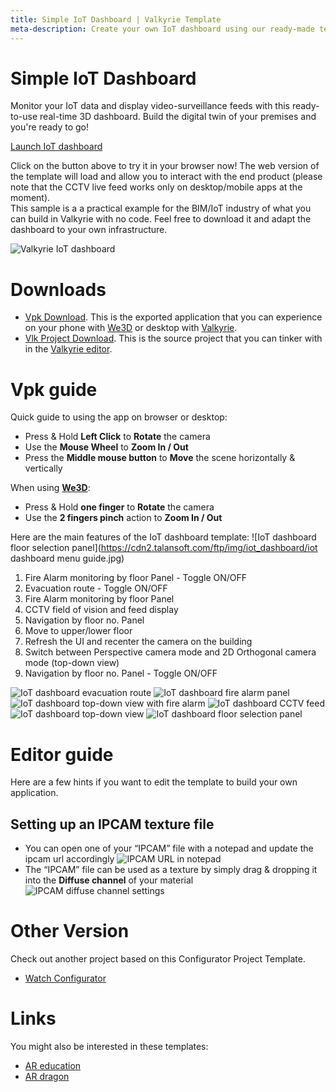 ```yaml
---
title: Simple IoT Dashboard | Valkyrie Template
meta-description: Create your own IoT dashboard using our ready-made template
---
```


# Simple IoT Dashboard

Monitor your IoT data and display video-surveillance feeds with this ready-to-use real-time 3D dashboard. Build the digital twin of your premises and you're ready to go!<br>

<a class="btn btn-primary umami--click--bt_launch_iot_dashboard" href="/vlk/samples/iot_dashboard/IoT_Dashboard_2.vpk">Launch IoT dashboard</a>

Click on the button above to try it in your browser now! The web version of the template will load and allow you to interact with the end product (please note that the CCTV live feed works only on desktop/mobile apps at the moment).<br>
This sample is a a practical example for the BIM/IoT industry of what you can build in Valkyrie with no code. Feel free to download it and adapt the dashboard to your own infrastructure.<br>

![Valkyrie IoT dashboard](https://cdn2.talansoft.com/ftp/img/iot_dashboard/iot-dashboard.jpg)

# Downloads

- [Vpk Download](https://cdn2.talansoft.com/ftp/samples/IoT_Dashboard_2.vpk). This is the exported application that you can experience on your phone with [We3D](/vlk/downloads#we3d) or desktop with [Valkyrie](/vlk/downloads#vlk).
- [Vlk Project Download](https://cdn2.talansoft.com/ftp/samples/Hotel_01_VLK.zip). This is the source project that you can tinker with in the [Valkyrie editor](/vlk/downloads#vlk).

# Vpk guide

Quick guide to using the app on browser or desktop:  
- Press & Hold **Left Click** to **Rotate** the camera
- Use the **Mouse Wheel** to **Zoom In / Out**
- Press the **Middle mouse button** to **Move** the scene horizontally & vertically

When using **[We3D](/vlk/downloads#we3d)**:  
- Press & Hold **one finger** to **Rotate** the camera
- Use the **2 fingers pinch** action to **Zoom In / Out**

Here are the main features of the IoT dashboard template:
![IoT dashboard floor selection panel](https://cdn2.talansoft.com/ftp/img/iot_dashboard/iot dashboard menu guide.jpg) 
1) Fire Alarm monitoring by floor Panel - Toggle ON/OFF<br>
2) Evacuation route - Toggle ON/OFF<br>
3) Fire Alarm monitoring by floor Panel<br>
4) CCTV field of vision and feed display<br>
5) Navigation by floor no. Panel<br>
6) Move to upper/lower floor<br>
7) Refresh the UI and recenter the camera on the building<br>
8) Switch between Perspective camera mode and 2D Orthogonal camera mode (top-down view)<br>
9) Navigation by floor no. Panel - Toggle ON/OFF<br>

![IoT dashboard evacuation route](https://cdn2.talansoft.com/ftp/img/iot_dashboard/fire-exit.jpg)
![IoT dashboard fire alarm panel](https://cdn2.talansoft.com/ftp/img/iot_dashboard/fire-alarm-panel.jpg)<br>
![IoT dashboard top-down view with fire alarm](https://cdn2.talansoft.com/ftp/img/iot_dashboard/top-down-view-fire-alarm.jpg)
![IoT dashboard CCTV feed](https://cdn2.talansoft.com/ftp/img/iot_dashboard/cctv-feed.jpg)
![IoT dashboard top-down view](https://cdn2.talansoft.com/ftp/img/iot_dashboard/top-down-view-cctv.jpg)
![IoT dashboard floor selection panel](https://cdn2.talansoft.com/ftp/img/iot_dashboard/floor-panel.jpg)

# Editor guide
Here are a few hints if you want to edit the template to build your own application.
## Setting up an IPCAM texture file
- You can open one of your “IPCAM” file with a notepad and update the ipcam url accordingly
![IPCAM URL in notepad](https://cdn2.talansoft.com/ftp/img/iot_dashboard/IPCAM-change-notepad.png)
- The “IPCAM” file can be used as a texture by simply drag & dropping it into the **Diffuse channel** of your material
![IPCAM diffuse channel settings](https://cdn2.talansoft.com/ftp/img/iot_dashboard/IPCAM-diffuse-channel.png)

# Other Version
Check out another project based on this Configurator Project Template.
- [Watch Configurator](./watch_configurator)

# Links

You might also be interested in these templates:
- [AR education](./ar-education)
- [AR dragon](./ar-dragon)
